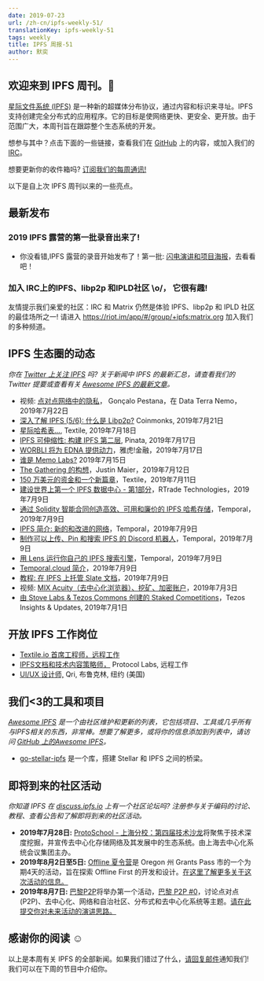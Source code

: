 ```yaml
---
date: 2019-07-23
url: /zh-cn/ipfs-weekly-51/
translationKey: ipfs-weekly-51
tags: weekly
title: IPFS 周报-51
author: 默奕
---
```


## 欢迎来到 IPFS 周刊。👋

[星际文件系统 (IPFS)](https://ipfs.io/) 是一种新的超媒体分布协议，通过内容和标识来寻址。IPFS 支持创建完全分布式的应用程序。它的目标是使网络更快、更安全、更开放。由于范围广大，本周刊旨在跟踪整个生态系统的开发。

想参与其中？点击下面的一些链接，查看我们在 [GitHub](https://github.com/ipfs) 上的内容，或加入我们的 [IRC](https://riot.im/app/#/room/#ipfs:matrix.org)。

想要更新你的收件箱吗? [订阅我们的每周通讯!](http://eepurl.com/gL2Pi5)

以下是自上次 IPFS 周刊以来的一些亮点。

## 最新发布

### 2019 IPFS 露营的第一批录音出来了!
 - 你没看错,IPFS 露营的录音开始发布了！第一批: [闪电演讲和项目海报](https://blog.ipfs.io/2019-07-22-ipfs-camp-content-first-batch/)，去看看吧！


### 加入 IRC上的IPFS、libp2p 和IPLD社区 \o/， 它很有趣!
友情提示我们亲爱的社区：IRC 和 Matrix 仍然是体验 IPFS、libp2p 和 IPLD 社区的最佳场所之一! 请进入 https://riot.im/app/#/group/+ipfs:matrix.org 加入我们的多种频道。



## IPFS 生态圈的动态
*你在 [Twitter 上关注 IPFS](https://twitter.com/IPFSbot) 吗? 关于新闻中 IPFS 的最新汇总，请查看我们的 Twitter 提要或查看有关 [Awesome IPFS 的最新文章](https://awesome.ipfs.io/articles/)。*

+ 视频: [点对点网络中的隐私](https://www.youtube.com/watch?time_continue=26&v=nCCkwU4JPcY)， Gonçalo Pestana，在 Data Terra Nemo，2019年7月22日
+ [深入了解 IPFS (5/6): 什么是 Libp2p?](https://medium.com/coinmonks/understanding-ipfs-in-depth-5-6-what-is-libp2p-f8bf7724d452) Coinmonks, 2019年7月21日
+ [星际哈希表…](https://medium.com/textileio/how-the-ipfs-dht-works-47af8bfd3c6a), Textile, 2019年7月18日
+ [IPFS 可伸缩性: 构建 IPFS 第二层](https://medium.com/pinata/ipfs-scalability-f0a6f8a7d42b), Pinata, 2019年7月17日
+ [WORBLI 将为 EDNA 提供动力](https://finance.yahoo.com/news/worbli-power-edna-124800977.html)，雅虎!金融，2019年7月17日
+ [谁是 Memo Labs?](https://medium.com/@memolabs/who-is-memo-labs-d0a94bffad6a) 2019年7月15日
+ [The Gathering 的构想](https://medium.com/the-gathering/conceiving-the-gathering-4b78db8dbd03)，Justin Maier，2019年7月12日
+ [150 万美元的资金和一个新篇章](https://medium.com/textileio/1-5-million-in-funding-and-the-start-of-a-new-chapter-439a23682df)，Textile，2019年7月11日
+ [建设世界上第一个 IPFS 数据中心 - 第1部分](https://medium.com/rtrade-technologies/building-the-worlds-first-ipfs-data-center-7a01d055cde8)，RTrade Technologies，2019年7月9日
+ [通过 Solidity 智能合同创造高效、可用和廉价的 IPFS 哈希存储](https://medium.com/temporal-cloud/efficient-usable-and-cheap-storage-of-ipfs-hashes-in-solidity-smart-contracts-eb3bef129eba)，Temporal，2019年7月9日
+ [IPFS 简介: 新的和改进的网络](https://medium.com/temporal-cloud/introduction-to-ipfs-the-new-improved-web-f9790f3dff18)，Temporal，2019年7月9日
+ [制作可以上传、Pin 和搜索 IPFS 的 Discord 机器人](https://medium.com/temporal-cloud/make-a-discord-bot-that-can-upload-pin-and-search-ipfs-41c33f5faa56)，Temporal，2019年7月9日
+ [用 Lens 运行你自己的 IPFS 搜索引擎](https://medium.com/temporal-cloud/run-your-own-ipfs-search-engine-with-lens-a2b0950ee5f1)，Temporal，2019年7月9日
+ [Temporal.cloud 简介](https://medium.com/temporal-cloud/temporal-cloud-walk-through-366a2ba4f86a)，2019年7月9日
+ [教程: 在 IPFS 上托管 Slate 文档](https://medium.com/temporal-cloud/tutorial-hosting-slate-documentation-on-ipfs-9bc54272ca18)，2019年7月9日
+ 视频: [MIX Acuity（去中心化浏览器）、挖矿、加密账户](https://www.youtube.com/watch?v=eXWDjq6pkSg)，2019年7月3日
+ [由 Stove Labs & Tezos Commons 创建的 Staked Competitions](https://medium.com/tezoscommons/staked-competitions-by-stove-labs-tezos-commons-7af39d30dd56)，Tezos Insights & Updates, 2019年7月1日

## 开放 IPFS 工作岗位

+ [Textile.io 首席工程师，远程工作](https://jobs.github.com/positions/e9c8539c-dc85-4f38-8e00-6ce530aba409) 
+ [IPFS文档和技术内容策略师，](https://jobs.lever.co/protocol/e7db2c84-afd7-44a4-9a27-449c751d8289) Protocol Labs, 远程工作
+ [UI/UX 设计师,](https://www.linkedin.com/jobs/view/1335924519/) Qri, 布鲁克林, 纽约 (美国)



## 我们<3的工具和项目
*[Awesome IPFS](https://awesome.ipfs.io/) 是一个由社区维护和更新的列表，它包括项目、工具或几乎所有与IPFS相关的东西，非常棒。想要了解更多，或将你的信息添加到列表中，请访问 [GitHub 上的Awesome IPFS](https://github.com/ipfs/awesome-ipfs)。*

+ [go-stellar-ipfs](https://github.com/aanupam23/go-stellar-ipfs) 是一个库，搭建 Stellar 和 IPFS 之间的桥梁。

 
## 即将到来的社区活动
*你知道 IPFS 在 [discuss.ipfs.io](https://discuss.ipfs.io/) 上有一个社区论坛吗? 注册参与关于编码的讨论、教程、查看公告和了解即将到来的社区活动。*


+ **2019年7月28日:** [ProtoSchool - 上海分校：第四届技术沙龙](https://www.meetup.com/Shanghai-Decentralized-Systems-Meetup-Group/events/262866233/)将聚焦于技术深度挖掘，并宣传去中心化存储网络及其发展中的生态系统。由上海去中心化系统会议集团主办。
+ **2019年8月2日至5日:** [Offline 夏令营](http://offlinefirst.org/camp/)是 Oregon 州 Grants Pass 市的一个为期4天的活动，旨在探索 Offline First 的开发和设计。[在这里了解更多关于这次活动的信息。](https://medium.com/offline-camp/announcing-offline-camp-v5-eb9111fdcc94)
+ **2019年8月7日:** [巴黎P2P](https://p2p.paris/en/)将举办第一个活动，[巴黎 P2P #0](https://www.meetup.com/Paris-P2P/events/263089573/)，讨论点对点(P2P)、去中心化、网络和自治社区、分布式和去中心化系统等主题。[请在此提交你对未来活动的演讲思路。](https://p2p.paris/en/) 


## 感谢你的阅读 ☺️

以上是本周有关 IPFS 的全部新闻。如果我们错过了什么，[请回复邮件](mailto:newsletter@ipfs.io)通知我们! 我们可以在下周的节目中介绍你。
